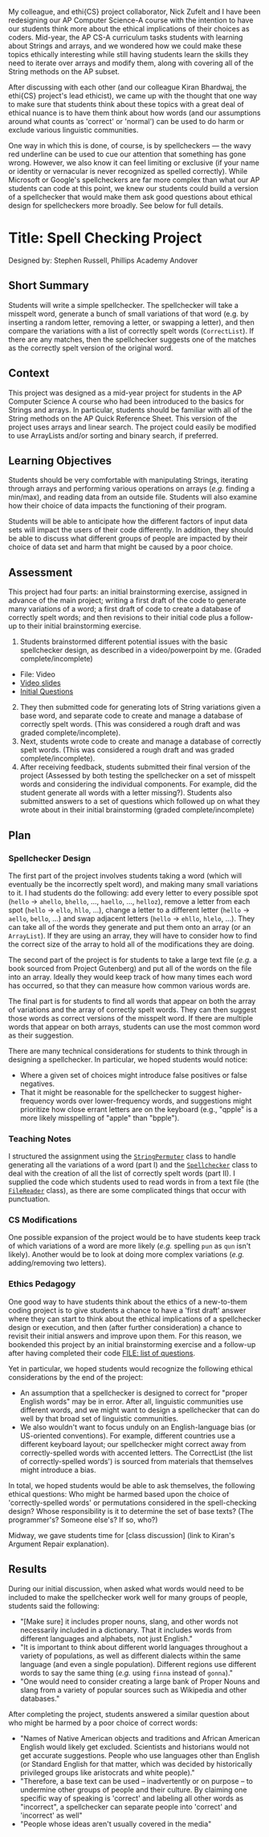 My colleague, and ethi{CS} project collaborator, Nick Zufelt and I have been redesigning our AP Computer Science-A course with the intention to have our students think more about the ethical implications of their choices as coders. Mid-year, the AP CS-A curriculum tasks students with learning about Strings and arrays, and we wondered how we could make these topics ethically interesting while still having students learn the skills they need to iterate over arrays and modify them, along with covering all of the String methods on the AP subset.

After discussing with each other (and our colleague Kiran Bhardwaj, the ethi{CS} project's lead ethicist), we came up with the thought that one way to make sure that students think about these topics with a great deal of ethical nuance is to have them think about how words (and our assumptions around what counts as 'correct' or 'normal') can be used to do harm or exclude various linguistic communities.

One way in which this is done, of course, is by spellcheckers — the wavy red underline can be used to cue our attention that something has gone wrong. However, we also know it can feel limiting or exclusive (if your name or identity or vernacular is never recognized as spelled correctly).  While Microsoft or Google's spellcheckers are far more complex than what our AP students can code at this point, we knew our students could build a version of a spellchecker that would make them ask good questions about ethical design for spellcheckers more broadly. See below for full details.

# Title: Spell Checking Project
Designed by: Stephen Russell, Phillips Academy Andover

## Short Summary
Students will write a simple spellchecker.  The spellchecker will take a misspelt word, generate a bunch of small variations of that word (e.g. by inserting a random letter, removing a letter, or swapping a letter), and then compare the variations with a list of correctly spelt words (`CorrectList`).  If there are any matches, then the spellchecker suggests one of the matches as the correctly spelt version of the original word.

## Context
This project was designed as a mid-year project for  students in the AP Computer Science A course who had been introduced to the basics for Strings and arrays. In particular, students should be familiar with all of the String methods on the AP Quick Reference Sheet.  This version of the project uses arrays and linear search. The project could easily be modified to use ArrayLists and/or sorting and binary search, if preferred.

## Learning Objectives
Students should be very comfortable with manipulating Strings, iterating through arrays and performing various operations on arrays (_e.g._ finding a min/max), and reading data from an outside file.  Students will also examine how their choice of data impacts the functioning of their program.

Students will be able to anticipate how the different factors of input data sets will impact the users of their code differently.  In addition, they should be able to discuss what different groups of people are impacted by their choice of data set and harm that might be caused by a poor choice.

## Assessment
This project had four parts: an initial brainstorming exercise, assigned in advance of the main project; writing a first draft of the code to generate many variations of a word; a first draft of code to create a database of correctly spelt words; and then revisions to their initial code plus a follow-up to their initial brainstorming exercise.

1. Students brainstormed different potential issues with the basic spellchecker design, as described in a video/powerpoint by me. (Graded complete/incomplete)
  * File: Video
  * [Video slides](https://github.com/the-ethiCS-project/spellchecker_assignment/blob/main/Spellchecking.pptx)
  * [Initial Questions](https://github.com/the-ethiCS-project/spellchecker_assignment/blob/main/SCProjectQuestions.pdf)
2. They then submitted code for generating lots of String variations given a base word, and separate code to create and manage a database of correctly spelt words. (This was considered a rough draft and was graded complete/incomplete).
3. Next, students wrote code to create and manage a database of correctly spelt words. (This was considered a rough draft and was graded complete/incomplete).
4. After receiving feedback, students submitted their final version of the project (Assessed by both testing the spellchecker on a set of misspelt words and considering the individual components.  For example, did the student generate all words with a letter missing?). Students also submitted answers to a set of questions which followed up on what they wrote about in their initial brainstorming (graded complete/incomplete)

## Plan
### Spellchecker Design
The first part of the project involves students taking a word (which will eventually be the incorrectly spelt word), and making many small variations to it.  I had students do the following: add every letter to every possible spot (`hello` -> `ahello`, `bhello`, ..., `haello`, ..., `helloz`), remove a letter from each spot (`hello` -> `ello`, `hllo`, ...), change a letter to a different letter (`hello` -> `aello`, `bello`, ...) and swap adjacent letters (`hello` -> `ehllo`, `hlelo`, ...).  They can take all of the words they generate and put them onto an array (or an `ArrayList`).  If they are using an array, they will have to consider how to find the correct size of the array to hold all of the modifications they are doing.

The second part of the project is for students to take a large text file (_e.g._ a book sourced from Project Gutenberg) and put all of the words on the file into an array.  Ideally they would keep track of how many times each word has occurred, so that they can measure how common various words are.

The final part is for students to find all words that appear on both the array of variations and the array of correctly spelt words.  They can then suggest those words as correct versions of the misspelt word.  If there are multiple words that appear on both arrays, students can use the most common word as their suggestion.

There are many technical considerations for students to think through in designing a spellchecker. In particular, we hoped students would notice:

* Where a given set of choices might introduce false positives or false negatives.
* That it might be reasonable for the spellchecker to suggest higher-frequency words over lower-frequency words, and suggestions might prioritize how close errant letters are on the keyboard (e.g., "qpple" is a more likely misspelling of "apple" than "bpple").

### Teaching Notes
I structured the assignment using the [`StringPermuter`](https://github.com/the-ethiCS-project/spellchecker_assignment/blob/main/StringPermuter.java) class to handle generating all the variations of a word (part I) and the [`Spellchecker`](https://github.com/the-ethiCS-project/spellchecker_assignment/blob/main/Spellchecker.java) class to deal with the creation of all the list of correctly spelt words (part II).  I supplied the code which students used to read words in from a text file (the [`FileReader`](https://github.com/the-ethiCS-project/spellchecker_assignment/blob/main/FileReader.java) class), as there are some complicated things that occur with punctuation.

### CS Modifications
One possible expansion of the project would be to have students keep track of which variations of a word are more likely (_e.g._ spelling `pun` as `qun` isn't likely).  Another would be to look at doing more complex variations (_e.g._ adding/removing two letters).

### Ethics Pedagogy
One good way to have students think about the ethics of a new-to-them coding project is to give students a chance to have a 'first draft' answer where they can start to think about the ethical implications of a spellchecker design or execution, and then (after further consideration) a chance to revisit their initial answers and improve upon them. For this reason, we bookended this project by an initial brainstorming exercise and a follow-up after having completed their code [FILE: list of questions](https://github.com/the-ethiCS-project/spellchecker_assignment/blob/main/SCProjectQuestions.pdf).

Yet in particular, we hoped students would recognize the following ethical considerations by the end of the project:
* An assumption that a spellchecker is designed to correct for "proper English words" may be in error. After all, linguistic communities use different words, and we might want to design a spellchecker that can do well by that broad set of linguistic communities.
* We also wouldn't want to focus unduly on an English-language bias (or US-oriented conventions). For example, different countries use a different keyboard layout; our spellchecker might correct away from correctly-spelled words with accented letters.
The CorrectList (the list of correctly-spelled words') is sourced from materials that themselves might introduce a bias.

In total, we hoped students would be able to ask themselves, the following ethical questions:
Who might be harmed based upon the choice of 'correctly-spelled words' or permutations considered in the spell-checking design?
Whose responsibility is it to determine the set of base texts? (The programmer's? Someone else's? If so, who?)

Midway, we gave students time for [class discussion] (link to Kiran's Argument Repair explanation).

## Results
During our initial discussion, when asked what words would need to be included to make the spellchecker work well for many groups of people, students said the following:

* "[Make sure] it includes proper nouns, slang, and other words not necessarily included in a dictionary. That it includes words from different languages and alphabets, not just English."
* "It is important to think about different world languages throughout a variety of populations, as well as different dialects within the same language (and even a single population). Different regions use different words to say the same thing (_e.g._ using `finna` instead of `gonna`)."
* "One would need to consider creating a large bank of Proper Nouns and slang from a variety of popular sources such as Wikipedia and other databases."

After completing the project, students answered a similar question about who might be harmed by a poor choice of correct words:

* "Names of Native American objects and traditions and African American English would likely get excluded. Scientists and historians would not get accurate suggestions. People who use languages other than English (or Standard English for that matter, which was decided by historically privileged groups like aristocrats and white people)."
* "Therefore, a base text can be used – inadvertently or on purpose – to undermine other groups of people and their culture. By claiming one specific way of speaking is 'correct' and labeling all other words as "incorrect", a spellchecker can separate people into 'correct' and 'incorrect' as well"
* "People whose ideas aren't usually covered in the media"
